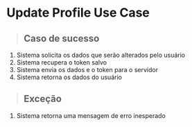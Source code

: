 # Update Profile Use Case

> ## Caso de sucesso

1. Sistema solicita os dados que serão alterados pelo usuário
2. Sistema recupera o token salvo
3. Sistema envia os dados e o token para o servidor
4. Sistema retorna os dados do usuário

> ## Exceção

1. Sistema retorna uma mensagem de erro inesperado
